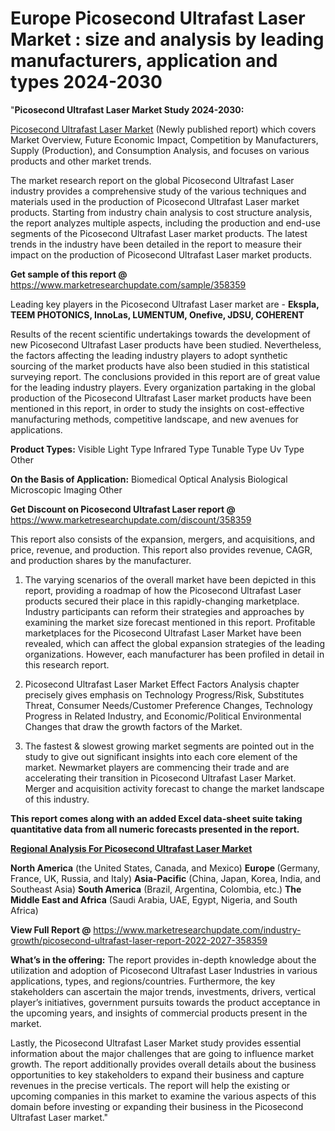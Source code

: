 # Europe Picosecond Ultrafast Laser Market : size and analysis by leading manufacturers, application and types 2024-2030
"<strong>Picosecond Ultrafast Laser Market Study 2024-2030:</strong>

<a href=https://www.marketresearchupdate.com/sample/358359>Picosecond Ultrafast Laser Market</a> (Newly published report) which covers Market Overview, Future Economic Impact, Competition by Manufacturers, Supply (Production), and Consumption Analysis, and focuses on various products and other market trends.

The market research report on the global Picosecond Ultrafast Laser industry provides a comprehensive study of the various techniques and materials used in the production of Picosecond Ultrafast Laser market products. Starting from industry chain analysis to cost structure analysis, the report analyzes multiple aspects, including the production and end-use segments of the Picosecond Ultrafast Laser market products. The latest trends in the industry have been detailed in the report to measure their impact on the production of Picosecond Ultrafast Laser market products.

<strong>Get sample of this report @</strong> <a href=https://www.marketresearchupdate.com/sample/358359>https://www.marketresearchupdate.com/sample/358359</a>

Leading key players in the Picosecond Ultrafast Laser market are -
<strong>Ekspla, TEEM PHOTONICS, InnoLas, LUMENTUM, Onefive, JDSU, COHERENT</strong>

Results of the recent scientific undertakings towards the development of new Picosecond Ultrafast Laser products have been studied. Nevertheless, the factors affecting the leading industry players to adopt synthetic sourcing of the market products have also been studied in this statistical surveying report. The conclusions provided in this report are of great value for the leading industry players. Every organization partaking in the global production of the Picosecond Ultrafast Laser market products have been mentioned in this report, in order to study the insights on cost-effective manufacturing methods, competitive landscape, and new avenues for applications.

<strong>Product Types:</strong>
Visible Light Type
Infrared Type
Tunable Type
Uv Type
Other

<strong>On the Basis of Application:</strong>
Biomedical
Optical Analysis
Biological Microscopic Imaging
Other

<strong>Get Discount on Picosecond Ultrafast Laser report @</strong> <a href=https://www.marketresearchupdate.com/discount/358359>https://www.marketresearchupdate.com/discount/358359</a>

This report also consists of the expansion, mergers, and acquisitions, and price, revenue, and production. This report also provides revenue, CAGR, and production shares by the manufacturer.

1) The varying scenarios of the overall market have been depicted in this report, providing a roadmap of how the Picosecond Ultrafast Laser products secured their place in this rapidly-changing marketplace. Industry participants can reform their strategies and approaches by examining the market size forecast mentioned in this report. Profitable marketplaces for the Picosecond Ultrafast Laser Market have been revealed, which can affect the global expansion strategies of the leading organizations. However, each manufacturer has been profiled in detail in this research report.

2) Picosecond Ultrafast Laser Market Effect Factors Analysis chapter precisely gives emphasis on Technology Progress/Risk, Substitutes Threat, Consumer Needs/Customer Preference Changes, Technology Progress in Related Industry, and Economic/Political Environmental Changes that draw the growth factors of the Market.

3) The fastest &amp; slowest growing market segments are pointed out in the study to give out significant insights into each core element of the market. Newmarket players are commencing their trade and are accelerating their transition in Picosecond Ultrafast Laser Market. Merger and acquisition activity forecast to change the market landscape of this industry.

<strong>This report comes along with an added Excel data-sheet suite taking quantitative data from all numeric forecasts presented in the report.</strong>

<strong><u><b>Regional Analysis For Picosecond Ultrafast Laser Market</b></u></strong>

<strong><b>North America</b></strong> (the United States, Canada, and Mexico)
<strong><b>Europe </b></strong>(Germany, France, UK, Russia, and Italy)
<strong><b>Asia-Pacific</b></strong> (China, Japan, Korea, India, and Southeast Asia)
<strong><b>South America</b></strong> (Brazil, Argentina, Colombia, etc.)
<strong><b>The Middle East and Africa</b></strong> (Saudi Arabia, UAE, Egypt, Nigeria, and South Africa)

<strong>View Full Report @</strong> <a href=https://www.marketresearchupdate.com/industry-growth/picosecond-ultrafast-laser-report-2022-2027-358359>https://www.marketresearchupdate.com/industry-growth/picosecond-ultrafast-laser-report-2022-2027-358359</a>

<strong>What’s in the offering:</strong> The report provides in-depth knowledge about the utilization and adoption of Picosecond Ultrafast Laser Industries in various applications, types, and regions/countries. Furthermore, the key stakeholders can ascertain the major trends, investments, drivers, vertical player’s initiatives, government pursuits towards the product acceptance in the upcoming years, and insights of commercial products present in the market.

Lastly, the Picosecond Ultrafast Laser Market study provides essential information about the major challenges that are going to influence market growth. The report additionally provides overall details about the business opportunities to key stakeholders to expand their business and capture revenues in the precise verticals. The report will help the existing or upcoming companies in this market to examine the various aspects of this domain before investing or expanding their business in the Picosecond Ultrafast Laser market."
